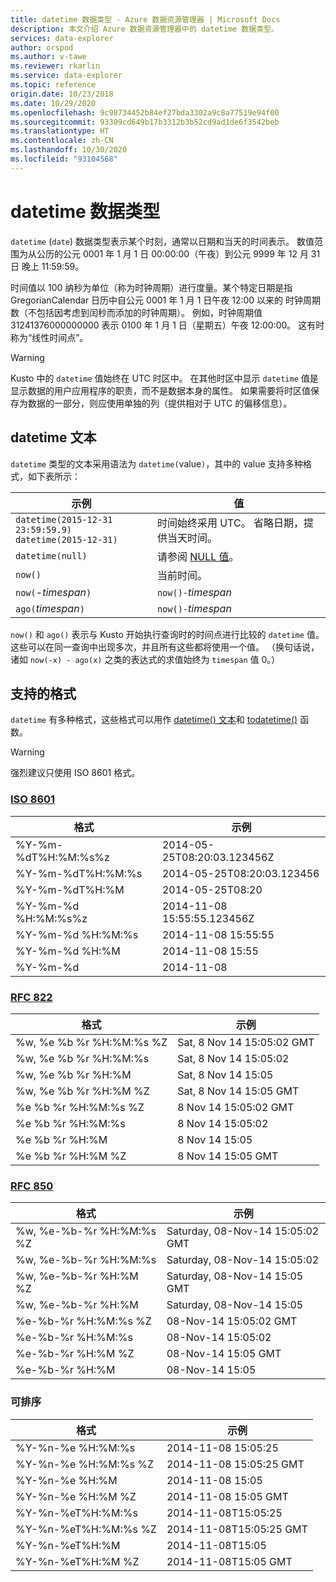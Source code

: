 ```yaml
---
title: datetime 数据类型 - Azure 数据资源管理器 | Microsoft Docs
description: 本文介绍 Azure 数据资源管理器中的 datetime 数据类型。
services: data-explorer
author: orspod
ms.author: v-tawe
ms.reviewer: rkarlin
ms.service: data-explorer
ms.topic: reference
origin.date: 10/23/2018
ms.date: 10/29/2020
ms.openlocfilehash: 9c98734452b84ef27bda3302a9c8a77519e94f00
ms.sourcegitcommit: 93309cd649b17b3312b3b52cd9ad1de6f3542beb
ms.translationtype: HT
ms.contentlocale: zh-CN
ms.lasthandoff: 10/30/2020
ms.locfileid: "93104568"
---
```

# <a name="the-datetime-data-type"></a>datetime 数据类型

`datetime` (`date`) 数据类型表示某个时刻，通常以日期和当天的时间表示。
数值范围为从公历的公元 0001 年 1 月 1 日 00:00:00（午夜）到公元 9999 年 12 月 31 日 晚上 11:59:59。 

时间值以 100 纳秒为单位（称为时钟周期）进行度量。某个特定日期是指 GregorianCalendar 日历中自公元 0001 年 1 月 1 日午夜 12:00 以来的 时钟周期数（不包括因考虑到闰秒而添加的时钟周期）。
例如，时钟周期值 31241376000000000 表示 0100 年 1 月 1 日（星期五）午夜 12:00:00。
这有时称为“线性时间点”。

> [!WARNING]
> Kusto 中的 `datetime` 值始终在 UTC 时区中。 在其他时区中显示 `datetime` 值是显示数据的用户应用程序的职责，而不是数据本身的属性。 如果需要将时区值保存为数据的一部分，则应使用单独的列（提供相对于 UTC 的偏移信息）。

## <a name="datetime-literals"></a>datetime 文本

`datetime` 类型的文本采用语法为 `datetime(`value`)`，其中的 value 支持多种格式，如下表所示：

|示例                                                     |值                                                         |
|------------------------------------------------------------|--------------------------------------------------------------|
|`datetime(2015-12-31 23:59:59.9)`<br/>`datetime(2015-12-31)`|时间始终采用 UTC。 省略日期，提供当天时间。|
|`datetime(null)`                                            |请参阅 [NULL 值](null-values.md)。                            |
|`now()`                                                     |当前时间。                                             |
|`now(`-*timespan*`)`                                        |`now()-`*timespan*                                            |
|`ago(`*timespan*`)`                                         |`now()-`*timespan*                                            |

`now()` 和 `ago()` 表示与 Kusto 开始执行查询时的时间点进行比较的 `datetime` 值。 这些可以在同一查询中出现多次，并且所有这些都将使用一个值。
（换句话说，诸如 `now(-x) - ago(x)` 之类的表达式的求值始终为 `timespan` 值 0。）

## <a name="supported-formats"></a>支持的格式

`datetime` 有多种格式，这些格式可以用作 [datetime() 文本](#datetime-literals)和 [todatetime()](../todatetimefunction.md) 函数。

> [!WARNING]
> 强烈建议只使用 ISO 8601 格式。

### <a name="iso-8601"></a>[ISO 8601](https://www.iso.org/iso/home/standards/iso8601.htm)

|格式|示例|
|------|-------|
|%Y-%m-%dT%H:%M:%s%z|2014-05-25T08:20:03.123456Z|
|%Y-%m-%dT%H:%M:%s|2014-05-25T08:20:03.123456|
|%Y-%m-%dT%H:%M|2014-05-25T08:20|
|%Y-%m-%d %H:%M:%s%z|2014-11-08 15:55:55.123456Z|
|%Y-%m-%d %H:%M:%s|2014-11-08 15:55:55|
|%Y-%m-%d %H:%M|2014-11-08 15:55|
|%Y-%m-%d|2014-11-08|

### <a name="rfc-822"></a>[RFC 822](https://www.ietf.org/rfc/rfc0822.txt)

|格式|示例|
|------|-------|
|%w, %e %b %r %H:%M:%s %Z|Sat, 8 Nov 14 15:05:02 GMT|
|%w, %e %b %r %H:%M:%s|Sat, 8 Nov 14 15:05:02|
|%w, %e %b %r %H:%M|Sat, 8 Nov 14 15:05|
|%w, %e %b %r %H:%M %Z|Sat, 8 Nov 14 15:05 GMT|
|%e %b %r %H:%M:%s %Z|8 Nov 14 15:05:02 GMT|
|%e %b %r %H:%M:%s|8 Nov 14 15:05:02|
|%e %b %r %H:%M|8 Nov 14 15:05|
|%e %b %r %H:%M %Z|8 Nov 14 15:05 GMT|

### <a name="rfc-850"></a>[RFC 850](https://tools.ietf.org/html/rfc850)

|格式|示例|
|------|-------|
|%w, %e-%b-%r %H:%M:%s %Z|Saturday, 08-Nov-14 15:05:02 GMT|
|%w, %e-%b-%r %H:%M:%s|Saturday, 08-Nov-14 15:05:02|
|%w, %e-%b-%r %H:%M %Z|Saturday, 08-Nov-14 15:05 GMT|
|%w, %e-%b-%r %H:%M|Saturday, 08-Nov-14 15:05|
|%e-%b-%r %H:%M:%s %Z|08-Nov-14 15:05:02 GMT|
|%e-%b-%r %H:%M:%s|08-Nov-14 15:05:02|
|%e-%b-%r %H:%M %Z|08-Nov-14 15:05 GMT|
|%e-%b-%r %H:%M|08-Nov-14 15:05|


### <a name="sortable"></a>可排序 

|格式|示例|
|------|-------|        
|%Y-%n-%e %H:%M:%s|2014-11-08 15:05:25|
|%Y-%n-%e %H:%M:%s %Z|2014-11-08 15:05:25 GMT|
|%Y-%n-%e %H:%M|2014-11-08 15:05|
|%Y-%n-%e %H:%M %Z|2014-11-08 15:05 GMT|
|%Y-%n-%eT%H:%M:%s|2014-11-08T15:05:25|
|%Y-%n-%eT%H:%M:%s %Z|2014-11-08T15:05:25 GMT|
|%Y-%n-%eT%H:%M|2014-11-08T15:05|
|%Y-%n-%eT%H:%M %Z|2014-11-08T15:05 GMT|
